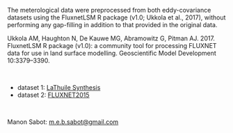 The meterological data were preprocessed from both eddy-covariance datasets
using the FluxnetLSM R package (v1.0; Ukkola et al., 2017), without performing
any gap-filling in addition to that provided in the original data.

Ukkola AM, Haughton N, De Kauwe MG, Abramowitz G, Pitman AJ. 2017.
FluxnetLSM R package (v1.0): a community tool for processing FLUXNET data for
use in land surface modelling. Geoscientific Model Development 10:3379–3390.

&nbsp;

* dataset 1: [LaThuile Synthesis](https://fluxnet.fluxdata.org/data/la-thuile-dataset/)
* dataset 2: [FLUXNET2015](https://fluxnet.fluxdata.org/data/fluxnet2015-dataset/)

&nbsp;

Manon Sabot: [m.e.b.sabot@gmail.com](mailto:m.e.b.sabot@gmail.com?subject=[ProfitMax_Europe_Code]%20Source%20Han%20Sans)
